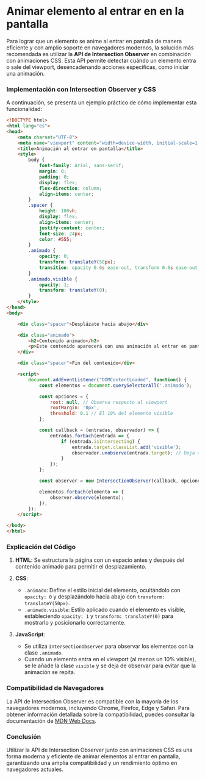 # Animar elemento al entrar en en la pantalla

Para lograr que un elemento se anime al entrar en pantalla de manera eficiente y con amplio soporte en navegadores modernos, la solución más recomendada es utilizar la **API de Intersection Observer** en combinación con animaciones CSS. Esta API permite detectar cuándo un elemento entra o sale del viewport, desencadenando acciones específicas, como iniciar una animación.

### **Implementación con Intersection Observer y CSS**

A continuación, se presenta un ejemplo práctico de cómo implementar esta funcionalidad:

```html
<!DOCTYPE html>
<html lang="es">
<head>
    <meta charset="UTF-8">
    <meta name="viewport" content="width=device-width, initial-scale=1.0">
    <title>Animación al entrar en pantalla</title>
    <style>
        body {
            font-family: Arial, sans-serif;
            margin: 0;
            padding: 0;
            display: flex;
            flex-direction: column;
            align-items: center;
        }
        .spacer {
            height: 100vh;
            display: flex;
            align-items: center;
            justify-content: center;
            font-size: 24px;
            color: #555;
        }
        .animado {
            opacity: 0;
            transform: translateY(50px);
            transition: opacity 0.6s ease-out, transform 0.6s ease-out;
        }
        .animado.visible {
            opacity: 1;
            transform: translateY(0);
        }
    </style>
</head>
<body>

    <div class="spacer">Desplázate hacia abajo</div>

    <div class="animado">
        <h2>Contenido animado</h2>
        <p>Este contenido aparecerá con una animación al entrar en pantalla.</p>
    </div>

    <div class="spacer">Fin del contenido</div>

    <script>
        document.addEventListener("DOMContentLoaded", function() {
            const elementos = document.querySelectorAll('.animado');

            const opciones = {
                root: null, // Observa respecto al viewport
                rootMargin: '0px',
                threshold: 0.1 // El 10% del elemento visible
            };

            const callback = (entradas, observador) => {
                entradas.forEach(entrada => {
                    if (entrada.isIntersecting) {
                        entrada.target.classList.add('visible');
                        observador.unobserve(entrada.target); // Deja de observar el elemento
                    }
                });
            };

            const observer = new IntersectionObserver(callback, opciones);

            elementos.forEach(elemento => {
                observer.observe(elemento);
            });
        });
    </script>

</body>
</html>
```

### **Explicación del Código**

1. **HTML**: Se estructura la página con un espacio antes y después del contenido animado para permitir el desplazamiento.

2. **CSS**:
   - `.animado`: Define el estilo inicial del elemento, ocultándolo con `opacity: 0` y desplazándolo hacia abajo con `transform: translateY(50px)`.
   - `.animado.visible`: Estilo aplicado cuando el elemento es visible, estableciendo `opacity: 1` y `transform: translateY(0)` para mostrarlo y posicionarlo correctamente.

3. **JavaScript**:
   - Se utiliza `IntersectionObserver` para observar los elementos con la clase `.animado`.
   - Cuando un elemento entra en el viewport (al menos un 10% visible), se le añade la clase `visible` y se deja de observar para evitar que la animación se repita.

### **Compatibilidad de Navegadores**

La API de Intersection Observer es compatible con la mayoría de los navegadores modernos, incluyendo Chrome, Firefox, Edge y Safari. Para obtener información detallada sobre la compatibilidad, puedes consultar la documentación de [MDN Web Docs](https://developer.mozilla.org/es/docs/Web/API/Intersection_Observer_API).

### **Conclusión**

Utilizar la API de Intersection Observer junto con animaciones CSS es una forma moderna y eficiente de animar elementos al entrar en pantalla, garantizando una amplia compatibilidad y un rendimiento óptimo en navegadores actuales. 
